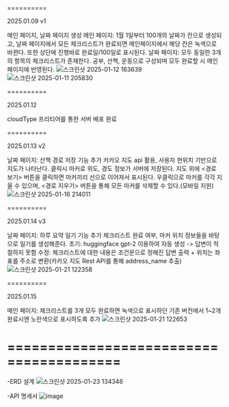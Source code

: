 ==========

2025.01.09
v1

메인 페이지, 날짜 페이지 생성
메인 페이지: 1월 1일부터 100개의 날짜가 칸으로 생성되고, 날짜 페이지에서 모든 체크리스트가 완료되면 메인페이지에서 해당 칸은 녹색으로 바뀐다. 또한 상단에 진행바로 완료일/100일로 표시된다.
날짜 페이지: 모두 동일한 3개의 항목의 체크리스트가 존재한다. 공부, 산책, 운동으로 구성되며 모두 완료할 시 메인 페이지에 반영된다.
![스크린샷 2025-01-12 163639](https://github.com/user-attachments/assets/c4c4c454-a2bb-49ed-bfe5-5f13f72f0714)
![스크린샷 2025-01-11 205830](https://github.com/user-attachments/assets/a2c376e2-1252-46aa-8654-09fd328d2254)


==========

2025.01.12

cloudType 프리티어를 통한 서버 배포 완료

==========

2025.01.13
v2

날짜 페이지: 산책 경로 저장 기능 추가
카카오 지도 api 활용, 사용자 현위치 기반으로 지도가 나타난다. 클릭시 마커로 위도, 경도 정보가 서버에 저장된다. 지도 위에 <경로 보기> 버튼을 클릭하면 마커끼리 선으로 이어져서 표시된다. 우클릭으로 마커를 각각 지울 수 있으며, <경로 지우기> 버튼을 통해 모든 마커를 삭제할 수 있다.(모바일 지원)
![스크린샷 2025-01-16 214011](https://github.com/user-attachments/assets/53bc8e56-b553-4782-a970-02a8c329fab1)


==========

2025.01.14
v3

날짜 페이지: 하루 요약 일기 기능 추가
체크리스트 완료 여부, 마커 위치 정보들을 바탕으로 일기를 생성해준다.
초기: huggingface gpt-2 이용하여 자동 생성 -> 답변이 적절하지 못함
수정: 체크리스트에 대한 내용은 조건문으로 정해진 답변 출력 + 위치는 좌표를 주소로 변환(카카오 지도 Rest API를 통해 address_name 추출)
![스크린샷 2025-01-21 122358](https://github.com/user-attachments/assets/8276fdac-c8c5-4fb1-9a11-6c36e26fe1b8)


==========

2025.01.15

메인 페이지: 체크리스트를 3개 모두 완료하면 녹색으로 표시하던 기존 버전에서 1~2개 완료시엔 노란색으로 표시하도록 추가
![스크린샷 2025-01-21 122653](https://github.com/user-attachments/assets/4dc4e9f1-7879-43b3-a876-1e629f256bc7)


========================================
========================================

-ERD 설계
![스크린샷 2025-01-23 134346](https://github.com/user-attachments/assets/e7275c11-b78c-4e63-b34d-c4f08dd96387)


-API 명세서
![image](https://github.com/user-attachments/assets/bb2b8eb8-1bac-49d5-ab7b-865fd8a94529)
